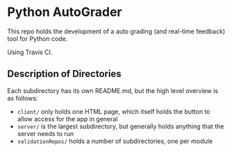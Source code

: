 # Python AutoGrader


This repo holds the development of a auto grading (and real-time feedback) tool for Python code.


Using Travis CI.



## Description of Directories


Each subdirectory has its own README.md, but the high level overview is as follows:

* `client/` only holds one HTML page, which itself holds the button to allow access for the app in general
* `server/` is the largest subdirectory, but generally holds anything that the server needs to run
* `validationRepos/` holds a number of subdirectories, one per module


